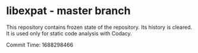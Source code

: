# libexpat - master branch

This repository contains frozen state of the repository.
Its history is cleared. It is used only for static code
analysis with Codacy.

Commit Time: 1688298466